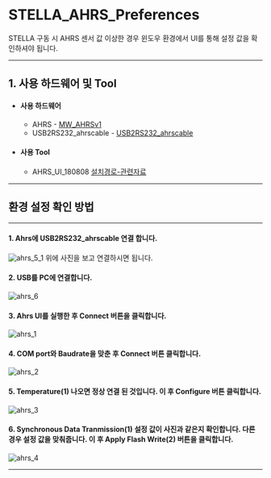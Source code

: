 # STELLA_AHRS_Preferences
STELLA 구동 시 AHRS 센서 값 이상한 경우 윈도우 환경에서 UI를 통해 설정 값을 확인하셔야 됩니다.


***
## 1. 사용 하드웨어 및 Tool
 * #### 사용 하드웨어 
    - AHRS - [MW_AHRSv1](http://www.devicemart.co.kr/goods/view?no=1310790)
     - USB2RS232_ahrscable - [USB2RS232_ahrscable](http://www.devicemart.co.kr/goods/view?no=1310790)
* #### 사용 Tool
    - AHRS_UI_180808 [설치경로-관련자료](http://www.devicemart.co.kr/goods/view?no=1310790#goods_file)

     
***
## **환경 설정 확인 방법**
***
#### 1.  Ahrs에  USB2RS232_ahrscable 연결 합니다. 
![ahrs_5_1](https://user-images.githubusercontent.com/85467544/155052035-bff76b37-f0bd-4b38-b17c-d09c7100c35a.png)
 위에 사진을 보고 연결하시면 됩니다.
#### 2. USB를 PC에 연결합니다.
![ahrs_6](https://user-images.githubusercontent.com/85467544/155052044-3a1f01d8-2ccf-4688-a4bd-b19d8de88d3c.jpg)
#### 3. Ahrs UI를 실행한 후 Connect 버튼을 클릭합니다.
![ahrs_1](https://user-images.githubusercontent.com/85467544/155051990-a971622a-71f1-435d-8c67-2c0a11d3c987.png)
#### 4. COM port와 Baudrate을 맞춘 후 Connect 버튼 클릭합니다. 
![ahrs_2](https://user-images.githubusercontent.com/85467544/155051997-8b42113a-a596-460a-8056-ae420b9261a6.png)
#### 5. Temperature(1) 나오면 정상 연결 된 것입니다. 이 후 Configure 버튼 클릭합니다.
![ahrs_3](https://user-images.githubusercontent.com/85467544/155052002-d1b7f123-00bf-458d-be72-b5f9521e94c3.png)
#### 6. Synchronous Data Tranmission(1) 설정 값이 사진과 같은지 확인합니다. 다른 경우 설정 값을 맞춰줍니다. 이 후 Apply Flash Write(2) 버튼을 클릭합니다.
![ahrs_4](https://user-images.githubusercontent.com/85467544/155052026-1ce94fe9-6eb5-4e63-b9fc-0115f174113c.png)




***
